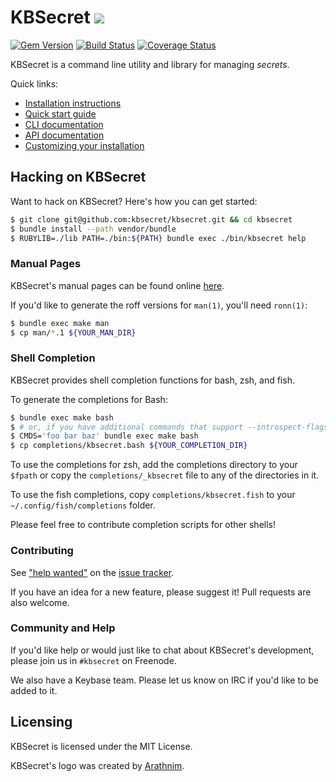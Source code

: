 KBSecret ![](https://kbsecret.github.io/res/logo50.png)
========

[![Gem Version](https://badge.fury.io/rb/kbsecret.svg)](https://badge.fury.io/rb/kbsecret)
[![Build Status](https://travis-ci.org/kbsecret/kbsecret.svg?branch=master)](https://travis-ci.org/kbsecret/kbsecret)
[![Coverage Status](https://coveralls.io/repos/github/kbsecret/kbsecret/badge.svg)](https://coveralls.io/github/kbsecret/kbsecret?branch=coveralls)

KBSecret is a command line utility and library for managing *secrets*.

Quick links:

* [Installation instructions](https://kbsecret.github.io/installation)
* [Quick start guide](https://kbsecret.github.io/quickstart)
* [CLI documentation](https://kbsecret.github.io/man/)
* [API documentation](http://www.rubydoc.info/gems/kbsecret/)
* [Customizing your installation](https://kbsecret.github.io/customization)

## Hacking on KBSecret

Want to hack on KBSecret? Here's how you can get started:

```bash
$ git clone git@github.com:kbsecret/kbsecret.git && cd kbsecret
$ bundle install --path vendor/bundle
$ RUBYLIB=./lib PATH=./bin:${PATH} bundle exec ./bin/kbsecret help
```

### Manual Pages

KBSecret's manual pages can be found online
[here](https://yossarian.net/docs/kbsecret-man/kbsecret.1).

If you'd like to generate the roff versions for `man(1)`, you'll need `ronn(1)`:

```bash
$ bundle exec make man
$ cp man/*.1 ${YOUR_MAN_DIR}
```

### Shell Completion

KBSecret provides shell completion functions for bash, zsh, and fish.

To generate the completions for Bash:

```bash
$ bundle exec make bash
$ # or, if you have additional commands that support --introspect-flags:
$ CMDS='foo bar baz' bundle exec make bash
$ cp completions/kbsecret.bash ${YOUR_COMPLETION_DIR}
```

To use the completions for zsh, add the completions directory to your `$fpath` or copy the
`completions/_kbsecret` file to any of the directories in it.

To use the fish completions, copy `completions/kbsecret.fish` to your `~/.config/fish/completions` folder.

Please feel free to contribute completion scripts for other shells!

### Contributing

See ["help wanted"](https://github.com/kbsecret/kbsecret/issues?q=is%3Aissue+is%3Aopen+label%3A%22help+wanted%22)
on the [issue tracker](https://github.com/kbsecret/kbsecret/issues).

If you have an idea for a new feature, please suggest it! Pull requests are also welcome.

### Community and Help

If you'd like help or would just like to chat about KBSecret's development, please
join us in `#kbsecret` on Freenode.

We also have a Keybase team. Please let us know on IRC if you'd like to be added to it.

## Licensing

KBSecret is licensed under the MIT License.

KBSecret's logo was created by [Arathnim](http://arathnim.me).
